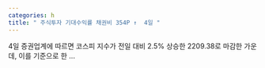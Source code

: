 ```yaml
---
categories: h
title: " 주식투자 기대수익률 채권비 354P ↑  4일 "
---
```

 4일 증권업계에 따르면 코스피 지수가 전일 대비 2.5% 상승한 2209.38로 마감한 가운데, 이를 기준으로 한 ... 